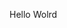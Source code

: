Hello Wolrd






































































































































































































































































































































































































































































































































































































































































































































































































































































































































































































































































































































































































































































































































































































































































































































































































































































































































































































































































































































































































































































































































































































































































































































































































































































































































